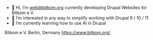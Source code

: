 - 👋 Hi, I’m web@bitkom.org currently developing Drupal Websites for Bitkom e.V.
- 👀 I’m interested in any way to simplify working with Drupal 9 / 10 / 11
- 🌱 I’m currently learning how to use AI in Drupal

Bitkom e.V.
Berlin, Germany
https://www.bitkom.org/

<!---
bitkom-ev/bitkom-ev is a ✨ special ✨ repository because its `README.md` (this file) appears on your GitHub profile.
You can click the Preview link to take a look at your changes.
--->
